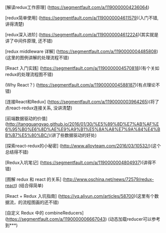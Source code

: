 [解读redux工作原理]
(https://segmentfault.com/a/1190000004236064)

[redux简单使用]
(https://segmentfault.com/a/1190000004611579)(入门不错,讲得清楚)

[redux深入进阶]
(https://segmentfault.com/a/1190000004612224)(其实就是讲了中间件原理, 还不错)


[redux middleware 详解]
(https://segmentfault.com/a/1190000004485808)(这里的图例讲解的处理流程不错)

[React 入门实践]
(https://segmentfault.com/a/1190000004570818)(有个关如redux的处理流程图不错)

(Why React？)
(https://segmentfault.com/a/1190000004588187)(有点理论不错)

[连接React和Redux]
(https://segmentfault.com/a/1190000003964265)(将了点react-redux连接关系, 没讲清楚)


[前端数据驱动的价值]
(http://tangguangyao.github.io/2016/01/30/%E5%89%8D%E7%AB%AF%E6%95%B0%E6%8D%AE%E9%A9%B1%E5%8A%A8%E7%9A%84%E4%BB%B7%E5%80%BC/)(讲了些数据驱动的好处)

[探索react-redux的小秘密]
(http://www.alloyteam.com/2016/03/10532/)(这个总结得不错)

[Redux入坑笔记]
(https://segmentfault.com/a/1190000004804937)(讲得不错)

[图解 redux 和 react 的关系]
(http://www.oschina.net/news/72579/redux-react) (结合得简单)

[React + Redux 入坑指南]
(https://yq.aliyun.com/articles/58700)(这里有个数据流，的流程图画的还不错)

[自定义 Redux 中的 combineReducers]
(https://segmentfault.com/a/1190000006667043) (动态加载reducer可以参考到***)

